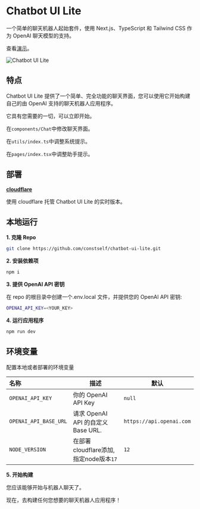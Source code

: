 # Chatbot UI Lite

一个简单的聊天机器人起始套件，使用 Next.js、TypeScript 和 Tailwind CSS 作为 OpenAI 聊天模型的支持。

查看[演示](https://chatbot-ui-lite.pages.dev/)。

![Chatbot UI Lite](./public/screenshot.png)

## 特点

Chatbot UI Lite 提供了一个简单、完全功能的聊天界面，您可以使用它开始构建自己的由 OpenAI 支持的聊天机器人应用程序。

它具有您需要的一切，可以立即开始。

在`components/Chat`中修改聊天界面。

在`utils/index.ts`中调整系统提示。

在`pages/index.tsx`中调整助手提示。

## 部署

**[cloudflare](https://www.cloudflare.com/zh-cn/)**

使用 cloudflare 托管 Chatbot UI Lite 的实时版本。



## 本地运行

**1. 克隆 Repo**

```bash
git clone https://github.com/constself/chatbot-ui-lite.git
```

**2. 安装依赖项**

```bash
npm i
```

**3. 提供 OpenAI API 密钥**

在 repo 的根目录中创建一个.env.local 文件，并提供您的 OpenAI API 密钥:

```bash
OPENAI_API_KEY=<YOUR_KEY>
```

**4. 运行应用程序**

```bash
npm run dev
```

## 环境变量

配置本地或者部署的环境变量

| 名称                  | 描述                                  | 默认                     |
| :-------------------- | ------------------------------------- | ------------------------ |
| `OPENAI_API_KEY`      | 你的 OpenAI API Key                   | `null`                   |
| `OPENAI_API_BASE_URL` | 请求 OpenAI API 的自定义 Base URL.    | `https://api.openai.com` |
| `NODE_VERSION`        | 在部署cloudflare添加,指定node版本`17` | `12`                     |

**5. 开始构建**

您应该能够开始与机器人聊天了。

现在，去构建任何您想要的聊天机器人应用程序！
